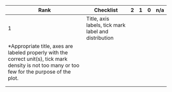 | Rank | Checklist                                                                                                                                                                                                  | 2 | 1 | 0 | n/a |
|------|------------------------------------------------------------------------------------------------------------------------------------------------------------------------------------------------------------|---|---|---|-----|
| 1    | Title, axis labels, tick mark label and distribution
*Appropriate title, axes are labeled properly with the correct unit(s),   tick mark density is not too many or too few for the purpose of the plot. |   |   |   |     |
|      |                                                                                                                                                                                                            |   |   |   |     |
|      |                                                                                                                                                                                                            |   |   |   |     |
